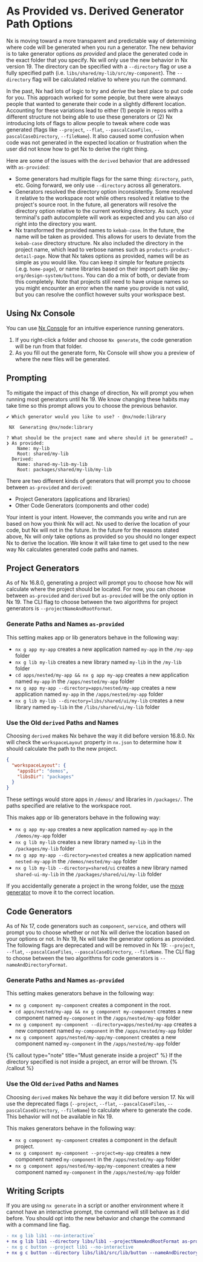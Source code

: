 # As Provided vs. Derived Generator Path Options

Nx is moving toward a more transparent and predictable way of determining where code will be generated when you run a generator. The new behavior is to take generator options _as provided_ and place the generated code in the exact folder that you specify. Nx will only use the new behavior in Nx version 19. The directory can be specified with a `--directory` flag or use a fully specified path (i.e. `libs/shared/my-lib/src/my-component`). The `--directory` flag will be calculated relative to where you run the command.

In the past, Nx had lots of logic to try and _derive_ the best place to put code for you. This approach worked for some people, but there were always people that wanted to generate their code in a slightly different location. Accounting for these variations lead to either (1) people in repos with a different structure not being able to use these generators or (2) Nx introducing lots of flags to allow people to tweak where code was generated (flags like `--project`, `--flat`, `--pascalCaseFiles`, `--pascalCaseDirectory`, `--fileName`). It also caused some confusion when code was not generated in the expected location or frustration when the user did not know how to get Nx to derive the right thing.

Here are some of the issues with the `derived` behavior that are addressed with `as-provided`:

- Some generators had multiple flags for the same thing: `directory`, `path`, etc. Going forward, we only use `--directory` across all generators.
- Generators resolved the directory option inconsistently. Some resolved it relative to the workspace root while others resolved it relative to the project's source root. In the future, all generators will resolve the directory option relative to the current working directory. As such, your terminal's path autocomplete will work as expected and you can also `cd` right into the directory you want.
- Nx transformed the provided names to `kebab-case`. In the future, the name will be taken as provided. This allows for users to deviate from the `kebab-case` directory structure. Nx also included the directory in the project name, which lead to verbose names such as `products-product-detail-page`. Now that Nx takes options as provided, names will be as simple as you would like. You can keep it simple for feature projects (.e.g. `home-page`), or name libraries based on their import path like `@my-org/design-system/buttons`. You can do a mix of both, or deviate from this completely. Note that projects still need to have unique names so you might encounter an error when the name you provide is not valid, but you can resolve the conflict however suits your workspace best.

## Using Nx Console

You can use [Nx Console](/features/integrate-with-editors) for an intuitive experience running generators.

1. If you right-click a folder and choose `Nx generate`, the code generation will be run from that folder.
2. As you fill out the generate form, Nx Console will show you a preview of where the new files will be generated.

## Prompting

To mitigate the impact of this change of direction, Nx will prompt you when running most generators until Nx 19. We know changing these habits may take time so this prompt allows you to choose the previous behavior.

```{% command="nx g lib my-lib --directory=shared/my-lib" path="~/myorg" %}
✔ Which generator would you like to use? · @nx/node:library

 NX  Generating @nx/node:library

? What should be the project name and where should it be generated? …
❯ As provided:
    Name: my-lib
    Root: shared/my-lib
  Derived:
    Name: shared-my-lib-my-lib
    Root: packages/shared/my-lib/my-lib
```

There are two different kinds of generators that will prompt you to choose between `as-provided` and `derived`:

- Project Generators (applications and libraries)
- Other Code Generators (components and other code)

Your intent is your intent. However, the commands you write and run are based on how you think Nx will act. Nx used to derive the location of your code, but Nx will not in the future. In the future for the reasons stated above, Nx will _only_ take options as provided so you should no longer expect Nx to derive the location. We know it will take time to get used to the new way Nx calculates generated code paths and names.

## Project Generators

As of Nx 16.8.0, generating a project will prompt you to choose how Nx will calculate where the project should be located. For now, you can choose between `as-provided` and `derived` but `as-provided` will be the only option in Nx 19. The CLI flag to choose between the two algorithms for project generators is `--projectNameAndRootFormat`.

### Generate Paths and Names `as-provided`

This setting makes app or lib generators behave in the following way:

- `nx g app my-app` creates a new application named `my-app` in the `/my-app` folder
- `nx g lib my-lib` creates a new library named `my-lib` in the `/my-lib` folder
- `cd apps/nested/my-app && nx g app my-app` creates a new application named `my-app` in the `/apps/nested/my-app` folder
- `nx g app my-app --directory=apps/nested/my-app` creates a new application named `my-app` in the `/apps/nested/my-app` folder
- `nx g lib my-lib --directory=libs/shared/ui/my-lib` creates a new library named `my-lib` in the `/libs/shared/ui/my-lib` folder

### Use the Old `derived` Paths and Names

Choosing `derived` makes Nx behave the way it did before version 16.8.0. Nx will check the `workspaceLayout` property in `nx.json` to determine how it should calculate the path to the new project.

```json
{
  "workspaceLayout": {
    "appsDir": "demos",
    "libsDir": "packages"
  }
}
```

These settings would store apps in `/demos/` and libraries in `/packages/`. The paths specified are relative to the
workspace root.

This makes app or lib generators behave in the following way:

- `nx g app my-app` creates a new application named `my-app` in the `/demos/my-app` folder
- `nx g lib my-lib` creates a new library named `my-lib` in the `/packages/my-lib` folder
- `nx g app my-app --directory=nested` creates a new application named `nested-my-app` in the `/demos/nested/my-app` folder
- `nx g lib my-lib --directory=shared/ui` creates a new library named `shared-ui-my-lib` in the `/packages/shared/ui/my-lib` folder

If you accidentally generate a project in the wrong folder, use the [move generator](/nx-api/workspace/generators/move) to move it to the correct location.

## Code Generators

As of Nx 17, code generators such as `component`, `service`, and others will prompt you to choose whether or not Nx will derive the location based on your options or not. In Nx 19, Nx will take the generator options as provided. The following flags are deprecated and will be removed in Nx 19: `--project`, `--flat`, `--pascalCaseFiles`, `--pascalCaseDirectory`, `--fileName`. The CLI flag to choose between the two algorithms for code generators is `--nameAndDirectoryFormat`.

### Generate Paths and Names `as-provided`

This setting makes generators behave in the following way:

- `nx g component my-component` creates a component in the root.
- `cd apps/nested/my-app && nx g component my-component` creates a new component named `my-component` in the `/apps/nested/my-app` folder
- `nx g component my-component --directory=apps/nested/my-app` creates a new component named `my-component` in the `/apps/nested/my-app` folder
- `nx g component apps/nested/my-app/my-component` creates a new component named `my-component` in the `/apps/nested/my-app` folder

{% callout type="note" title="Must generate inside a project" %}
If the directory specified is not inside a project, an error will be thrown.
{% /callout %}

### Use the Old `derived` Paths and Names

Choosing `derived` makes Nx behave the way it did before version 17. Nx will use the deprecated flags (`--project`, `--flat`, `--pascalCaseFiles`, `--pascalCaseDirectory`, `--fileName`) to calculate where to generate the code. This behavior will not be available in Nx 19.

This makes generators behave in the following way:

- `nx g component my-component` creates a component in the default project.
- `nx g component my-component --project=my-app` creates a new component named `my-component` in the `/apps/nested/my-app` folder
- `nx g component apps/nested/my-app/my-component` creates a new component named `my-component` in the `/apps/nested/my-app` folder

## Writing Scripts

If you are using `nx generate` in a script or another environment where it cannot have an interactive prompt, the command will still behave as it did before. You should opt into the new behavior and change the command with a command line flag.

```diff
- nx g lib lib1 --no-interactive`
+ nx g lib lib1 --directory libs/lib1 --projectNameAndRootFormat as-provided --no-interactive
- nx g c button --project lib1 --no-interactive
+ nx g c button --directory libs/lib1/src/lib/button --nameAndDirectoryFormat as-provided --no-interactive
```

